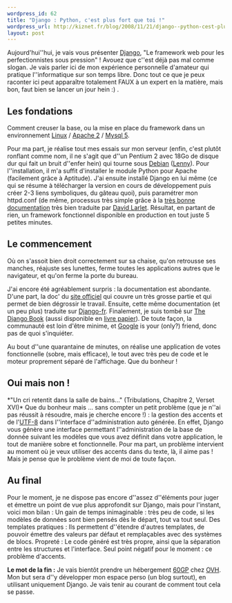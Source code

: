 ```yaml
--- 
wordpress_id: 62
title: "Django : Python, c'est plus fort que toi !"
wordpress_url: http://kiznet.fr/blog/2008/11/21/django--python-cest-plus-fort-que-toi/
layout: post
---
```

Aujourd'hui''hui, je vais vous présenter <a href="http://www.djangoproject.com/">Django</a>, "Le framework web pour les perfectionnistes sous pression" ! Avouez que c''est déjà pas mal comme slogan.
Je vais parler ici de mon expérience personnelle d'amateur qui pratique l''informatique sur son temps libre. Donc tout ce que je peux raconter ici peut apparaître totalement FAUX à un expert en la matière, mais bon, faut bien se lancer un jour hein :) .
<h2>Les fondations</h2>
Comment creuser la base, ou la mise en place du framework dans un environnement <a href="http://fr.wikipedia.org/wiki/Linux">Linux</a> / <a href="http://httpd.apache.org/">Apache 2</a> / <a href="http://www-fr.mysql.com/">Mysql 5</a>.

Pour ma part, je réalise tout mes essais sur mon serveur (enfin, c'est plutôt ronflant comme nom, il ne s'agit que d''un Pentium 2 avec 18Go de disque dur qui fait un bruit d''enfer hein) qui tourne sous <a href="http://www.debian.org/index.fr.html">Debian</a> (<a href="http://www.debian.org/releases/testing/">Lenny</a>). Pour l''installation, il m'a suffit d'installer le module Python pour Apache (facilement grâce à Aptitude). J'ai ensuite installé Django en lui même (ce qui se résume à télécharger la version en cours de développement puis créer 2-3 liens symboliques, du gâteau quoi), puis paramétrer mon httpd.conf (de même, processus très simple grâce à la <a href="http://www.django-fr.org/documentation/install/">très bonne documentation</a> très bien traduite par <a href="http://www.biologeek.com">David Larlet</a>. Résultat, en partant de rien, un framework fonctionnel disponible en production en tout juste 5 petites minutes.

<h2>Le commencement</h2>
Où on s'assoit bien droit correctement sur sa chaise, qu'on retrousse ses manches, réajuste ses lunettes, ferme toutes les applications autres que le navigateur, et qu'on ferme la porte du bureau.

J'ai encore été agréablement surpris : la documentation est abondante. D'une part, la doc' du <a href="http://www.djangoproject.com/documentation/">site officiel</a> qui couvre un très grosse partie et qui permet de bien dégrossir le travail. Ensuite, cette même documentation (et un peu plus) traduite sur <a href="http://www.django-fr.org/documentation/">Django-fr</a>. Finalement, je suis tombé sur <a href="http://www.djangobook.com/en/1.0/">The Django Book</a> (aussi disponible en <a href="http://www.amazon.com/Definitive-Guide-Django-Development-Right/dp/1590597257">livre papier</a>). De toute façon, la communauté est loin d'être minime, et <a href="http://www.google.com">Google</a> is your (only?) friend, donc pas de quoi s'inquiéter.

Au bout d''une quarantaine de minutes, on réalise une application de votes fonctionnelle (sobre, mais efficace), le tout avec très peu de code et le moteur proprement séparé de l'affichage. Que du bonheur !

<h2>Oui mais non !</h2>
*"Un cri retentit dans la salle de bains..." (Tribulations, Chapitre 2, Verset XVI)*
Que du bonheur mais ... sans compter un petit problème (que je n''ai pas réussit à résoudre, mais je cherche encore !) : la gestion des accents et de l'<a href="http://fr.wikipedia.org/wiki/UTF-8">UTF-8</a> dans l''interface d''administration auto générée. En effet, Django vous génère une interface permettant l''administration de la base de donnée suivant les modèles que vous avez définit dans votre application, le tout de manière sobre et fonctionnelle. Pour ma part, un problème intervient au moment où je veux utiliser des accents dans du texte, là, il aime pas ! Mais je pense que le problème vient de moi de toute façon.
<h2>Au final</h2>
Pour le moment, je ne dispose pas encore d''assez d''éléments pour juger et émettre un point de vue plus approfondit sur Django, mais pour l'instant, voici mon bilan : Un gain de temps inimaginable : très peu de code, si les modèles de données sont bien pensés dès le départ, tout va tout seul. Des templates pratiques : Ils permettent d''étendre d'autres templates, de pouvoir émettre des valeurs par défaut et remplaçables avec des systèmes de blocs. Propreté : Le code généré est très propre, ainsi que la séparation entre les structures et l'interface. Seul point négatif pour le moment : ce problème d'accents.

**Le mot de la fin :** Je vais bientôt prendre un hébergement <a href="http://www.ovh.com/fr/particulier/produits/60gp.xml">60GP</a> chez <a href="http://www.ovh.com">OVH</a>. Mon but sera d''y développer mon espace perso (un blog surtout), en utilisant uniquement Django. Je vais tenir au courant de comment tout cela se passe.
